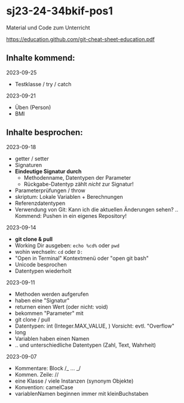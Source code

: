 # sj23-24-34bkif-pos1

Material und Code zum Unterricht

https://education.github.com/git-cheat-sheet-education.pdf

## Inhalte kommend:

2023-09-25

-   Testklasse / try / catch

2023-09-21

-   Üben (Person)
-   BMI

## Inhalte besprochen:

2023-09-18

-   getter / setter
-   Signaturen
-   **Eindeutige Signatur durch**
    -   Methodenname, Datentypen der Parameter
    -   Rückgabe-Datentyp zählt _nicht_ zur Signatur!
-   Parameterprüfungen / throw
-   skriptum: Lokale Variablen + Berechnungen
-   Referenzdatentypen
-   Verwendung von Git: Kann ich die aktuellen Änderungen sehen? .. Kommend:
    Pushen in ein eigenes Repository!

2023-09-14

-   **git clone & pull**
-   Working Dir ausgeben: `echo %cd%` oder `pwd`
-   wohin wechseln: `cd` oder `D:`
-   "Open in Terminal" Kontextmenü oder "open git bash"
-   Unicode besprochen
-   Datentypen wiederholt

2023-09-11

-   Methoden werden aufgerufen
-   haben eine "Signatur"
-   returnen einen Wert (oder nicht: void)
-   bekommen "Parameter" mit
-   git clone / pull
-   Datentypen: int (Integer.MAX_VALUE, ) Vorsicht: evtl. "Overflow"
-   long
-   Variablen haben einen Namen
-   .. und unterschiedliche Datentypen (Zahl, Text, Wahrheit)

2023-09-07

-   Kommentare: Block /_ ... _/
-   Kommen. Zeile: //
-   eine Klasse / viele Instanzen (synonym Objekte)
-   Konvention: camelCase
-   variablenNamen beginnen immer mit kleinBuchstaben
